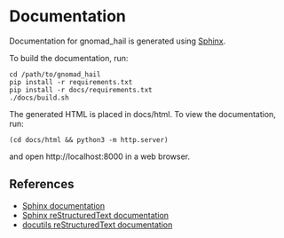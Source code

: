 # Documentation

Documentation for gnomad_hail is generated using [Sphinx](https://www.sphinx-doc.org/en/master/).

To build the documentation, run:

```
cd /path/to/gnomad_hail
pip install -r requirements.txt
pip install -r docs/requirements.txt
./docs/build.sh
```

The generated HTML is placed in docs/html. To view the documentation, run:

```
(cd docs/html && python3 -m http.server)
```

and open http://localhost:8000 in a web browser.

## References

- [Sphinx documentation](https://www.sphinx-doc.org/en/master/)
- [Sphinx reStructuredText documentation](https://www.sphinx-doc.org/en/master/usage/restructuredtext/index.html)
- [docutils reStructuredText documentation](https://docutils.sourceforge.io/rst.html)
